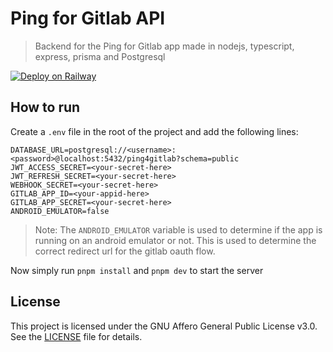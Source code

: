 # Ping for Gitlab API

> Backend for the Ping for Gitlab app made in nodejs, typescript, express, prisma and Postgresql

[![Deploy on Railway](https://railway.app/button.svg)](https://railway.app/new/template/VBTK_N?referralCode=ntz0Ea)

## How to run

Create a `.env` file in the root of the project and add the following lines:

```
DATABASE_URL=postgresql://<username>:<password>@localhost:5432/ping4gitlab?schema=public
JWT_ACCESS_SECRET=<your-secret-here>
JWT_REFRESH_SECRET=<your-secret-here>
WEBHOOK_SECRET=<your-secret-here>
GITLAB_APP_ID=<your-appid-here>
GITLAB_APP_SECRET=<your-secret-here>
ANDROID_EMULATOR=false
```

> Note: The `ANDROID_EMULATOR` variable is used to determine if the app is running on an android emulator or not. This is used to determine the correct redirect url for the gitlab oauth flow.

Now simply run `pnpm install` and `pnpm dev` to start the server

## License

This project is licensed under the GNU Affero General Public License v3.0. See the [LICENSE](./LICENSE) file for details.
